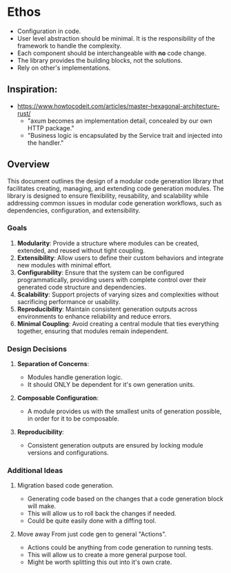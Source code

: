 
# Ethos

- Configuration in code.
- User level abstraction should be minimal. It is the responsibility of the framework to handle the complexity.
- Each component should be interchangeable with __no__ code change.
- The library provides the building blocks, not the solutions.
- Rely on other's implementations.

## Inspiration:

- https://www.howtocodeit.com/articles/master-hexagonal-architecture-rust/
  - "axum becomes an implementation detail, concealed by our own HTTP package."
  - "Business logic is encapsulated by the Service trait and injected into the handler."


## Overview
This document outlines the design of a modular code generation library that facilitates creating, managing, and extending code generation modules. The library is designed to ensure flexibility, reusability, and scalability while addressing common issues in modular code generation workflows, such as dependencies, configuration, and extensibility.

### Goals
1. **Modularity**: Provide a structure where modules can be created, extended, and reused without tight coupling.
2. **Extensibility**: Allow users to define their custom behaviors and integrate new modules with minimal effort.
3. **Configurability**: Ensure that the system can be configured programmatically, providing users with complete control over their generated code structure and dependencies.
4. **Scalability**: Support projects of varying sizes and complexities without sacrificing performance or usability.
5. **Reproducibility**: Maintain consistent generation outputs across environments to enhance reliability and reduce errors.
6. **Minimal Coupling**: Avoid creating a central module that ties everything together, ensuring that modules remain independent.


### Design Decisions
1. **Separation of Concerns**:
   - Modules handle generation logic.
   - It should ONLY be dependent for it's own generation units.

2. **Composable Configuration**:
   - A module provides us with the smallest units of generation possible, in order for it to be composable.

3. **Reproducibility**:
   - Consistent generation outputs are ensured by locking module versions and configurations.




### Additional Ideas

1. Migration based code generation.
   - Generating code based on the changes that a code generation block will make.
   - This will allow us to roll back the changes if needed.
   - Could be quite easily done with a diffing tool.

2. Move away From just code gen to general "Actions".
   - Actions could be anything from code generation to running tests.
   - This will allow us to create a more general purpose tool.
   - Might be worth splitting this out into it's own crate.

